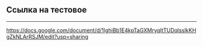 Ссылка на тестовое
---
___
https://docs.google.com/document/d/1lghiBb1E4kpTaGXMryqItTUDqlsslkKHgZkNLArRSJM/edit?usp=sharing